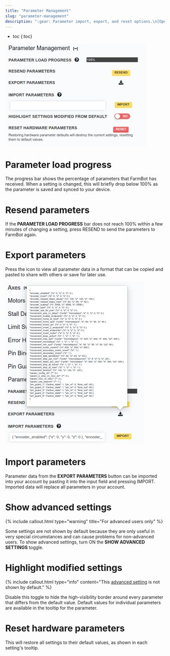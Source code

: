 ```yaml
---
title: "Parameter Management"
slug: "parameter-management"
description: ":gear: Parameter import, export, and reset options.\n[Open these settings in the app](https://my.farm.bot/app/designer/settings?highlight=parameter_management)"
---
```


* toc
{:toc}

![parameter management](_images/parameter_management.png)

# Parameter load progress

The progress bar shows the percentage of parameters that FarmBot has received.
When a setting is changed, this will briefly drop below 100% as the parameter
is saved and synced to your device.

# Resend parameters

If the __PARAMETER LOAD PROGRESS__ bar does not reach 100% within a few
minutes of changing a setting, press <span class="fb-button fb-yellow">RESEND</span>
to send the parameters to FarmBot again.

# Export parameters

Press the <i class='fa fa-download'></i> icon to view all parameter data
in a format that can be copied and pasted to share with others or save for later use.

![export parameters](_images/export_parameters.png)

# Import parameters

Parameter data from the __EXPORT PARAMETERS__ button can be imported into your account
by pasting it into the input field and pressing <span class="fb-button fb-yellow">IMPORT</span>.
Imported data will replace all parameters in your account.

# Show advanced settings

{%
include callout.html
type="warning"
title="For advanced users only"
%}

Some settings are not shown by default because they are only useful in very special circumstances and can cause problems for non-advanced users. To show advanced settings, turn <span class="fb-peripheral-on">ON</span> the **SHOW ADVANCED SETTINGS** toggle.

# Highlight modified settings

{%
include callout.html
type="info"
content="This [advanced setting](../settings/parameter-management.md#show-advanced-settings) is not shown by default."
%}

Disable this toggle to hide the high-visibility border around every parameter
that differs from the default value. Default values for individual parameters
are available in the <i class='fa fa-question-circle'></i> tooltip for the parameter.

# Reset hardware parameters

This will restore all settings to their default values, as shown in each setting's tooltip.
